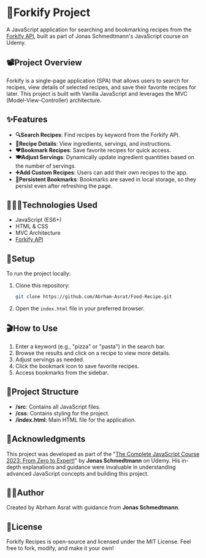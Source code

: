# 🍕Forkify Project

A JavaScript application for searching and bookmarking recipes from the [Forkify API](https://forkify-api.herokuapp.com/), built as part of Jonas Schmedtmann's JavaScript course on Udemy.

## 📽Project Overview

Forkify is a single-page application (SPA) that allows users to search for recipes, view details of selected recipes, and save their favorite recipes for later. This project is built with Vanilla JavaScript and leverages the MVC (Model-View-Controller) architecture.

## ✨Features

- **🔍Search Recipes**: Find recipes by keyword from the Forkify API.
- **📖Recipe Details**: View ingredients, servings, and instructions.
- **❤️Bookmark Recipes**: Save favorite recipes for quick access.
- **🍽️Adjust Servings**: Dynamically update ingredient quantities based on the number of servings.
- **➕Add Custom Recipes**: Users can add their own recipes to the app.
- **💾Persistent Bookmarks**: Bookmarks are saved in local storage, so they persist even after refreshing the page.

## 👩🏾‍💻Technologies Used

- JavaScript (ES6+)
- HTML & CSS
- MVC Architecture
- [Forkify API](https://forkify-api.herokuapp.com/)

## 📐Setup

To run the project locally:

1. Clone this repository:
   ```bash
   git clone https://github.com/Abrham-Asrat/Food-Recipe.git
   ```
2. Open the `index.html` file in your preferred browser.

## 🎬How to Use

1. Enter a keyword (e.g., "pizza" or "pasta") in the search bar.
2. Browse the results and click on a recipe to view more details.
3. Adjust servings as needed.
4. Click the bookmark icon to save favorite recipes.
5. Access bookmarks from the sidebar.

## 📂Project Structure

- **/src**: Contains all JavaScript files.
- **/css**: Contains styling for the project.
- **/index.html**: Main HTML file for the application.

## 🤝Acknowledgments

This project was developed as part of the "[The Complete JavaScript Course 2023: From Zero to Expert!](https://www.udemy.com/course/the-complete-javascript-course/)" by **Jonas Schmedtmann** on Udemy. His in-depth explanations and guidance were invaluable in understanding advanced JavaScript concepts and building this project.

## 👨‍💻Author

Created by Abrham Asrat with guidance from **Jonas Schmedtmann**.

## 📜License

Forkify Recipes is open-source and licensed under the MIT License. Feel free to fork, modify, and make it your own!
